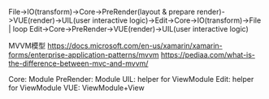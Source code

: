 File->IO(transform)->Core->PreRender(layout & prepare render)->VUE(render)->UIL(user interactive logic)->Edit->Core->IO(transform)->File
																					|
loop Edit->Core->PreRender->VUE(render)->UIL(user interactive logic)


MVVM模型
https://docs.microsoft.com/en-us/xamarin/xamarin-forms/enterprise-application-patterns/mvvm
https://pediaa.com/what-is-the-difference-between-mvc-and-mvvm/

Core: Module
PreRender: Module
UIL: helper for ViewModule
Edit: helper for ViewModule
VUE: ViewModule+View


